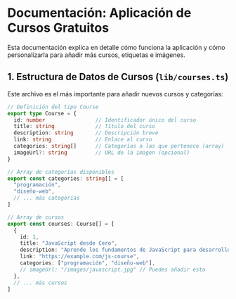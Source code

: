 # Documentación: Aplicación de Cursos Gratuitos

Esta documentación explica en detalle cómo funciona la aplicación y cómo personalizarla para añadir más cursos, etiquetas e imágenes.

## 1. Estructura de Datos de Cursos (`lib/courses.ts`)

Este archivo es el más importante para añadir nuevos cursos y categorías:

```typescript
// Definición del tipo Course
export type Course = {
  id: number                // Identificador único del curso
  title: string             // Título del curso
  description: string       // Descripción breve
  link: string              // Enlace al curso
  categories: string[]      // Categorías a las que pertenece (array)
  imageUrl?: string         // URL de la imagen (opcional)
}

// Array de categorías disponibles
export const categories: string[] = [
  "programación",
  "diseño-web",
  // ... más categorías
]

// Array de cursos
export const courses: Course[] = [
  {
    id: 1,
    title: "JavaScript desde Cero",
    description: "Aprende los fundamentos de JavaScript para desarrollo web",
    link: "https://example.com/js-course",
    categories: ["programación", "diseño-web"],
    // imageUrl: "/images/javascript.jpg" // Puedes añadir esto
  },
  // ... más cursos
]

